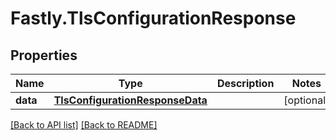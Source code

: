 # Fastly.TlsConfigurationResponse

## Properties

Name | Type | Description | Notes
------------ | ------------- | ------------- | -------------
**data** | [**TlsConfigurationResponseData**](TlsConfigurationResponseData.md) |  | [optional] 


[[Back to API list]](../../README.md#endpoints) [[Back to README]](../../README.md)
